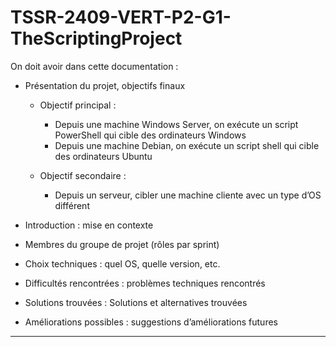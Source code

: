 # TSSR-2409-VERT-P2-G1-TheScriptingProject

On doit avoir dans cette documentation :
- Présentation du projet, objectifs finaux
  - Objectif principal :
    - Depuis une machine Windows Server, on exécute un script PowerShell qui cible des ordinateurs Windows
    - Depuis une machine Debian, on exécute un script shell qui cible des ordinateurs Ubuntu

  - Objectif secondaire :
    - Depuis un serveur, cibler une machine cliente avec un type d’OS différent


- Introduction : mise en contexte
- Membres du groupe de projet (rôles par sprint)
- Choix techniques : quel OS, quelle version, etc.
- Difficultés rencontrées : problèmes techniques rencontrés
- Solutions trouvées : Solutions et alternatives trouvées
- Améliorations possibles : suggestions d’améliorations futures
****
